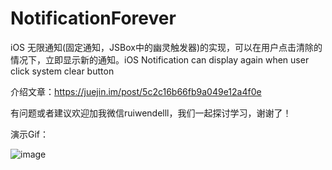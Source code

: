 # NotificationForever
iOS 无限通知(固定通知，JSBox中的幽灵触发器)的实现，可以在用户点击清除的情况下，立即显示新的通知。iOS Notification can display again when user click system clear button

介绍文章：https://juejin.im/post/5c2c16b66fb9a049e12a4f0e

有问题或者建议欢迎加我微信ruiwendelll，我们一起探讨学习，谢谢了！





演示Gif：

![image](https://github.com/577528249/NotificationForever/blob/master/%E6%BC%94%E7%A4%BA%E8%A7%86%E9%A2%91.gif)
